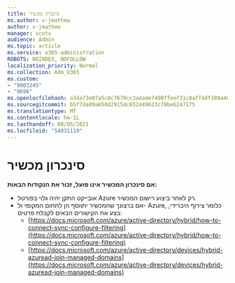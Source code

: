 ```yaml
---
title: סינכרון מכשיר
ms.author: v-jmathew
author: v-jmathew
manager: scotv
audience: Admin
ms.topic: article
ms.service: o365-administration
ROBOTS: NOINDEX, NOFOLLOW
localization_priority: Normal
ms.collection: Adm_O365
ms.custom:
- "9003245"
- "9696"
ms.openlocfilehash: a3da73e07a5c8c7670cc3adade7490ffeef31c8affddf389a48a8be11e8b58a2
ms.sourcegitcommit: b5f7da89a650d2915dc652449623c78be6247175
ms.translationtype: MT
ms.contentlocale: he-IL
ms.lasthandoff: 08/05/2021
ms.locfileid: "54031119"
---
```

# <a name="device-sync"></a>סינכרון מכשיר

**אם סינכרון המכשיר אינו פועל, זכור את הנקודות הבאות:**

- אובייקט התקן יהיה גלוי בפורטל Azure רק לאחר ביצוע רישום המכשיר.
- אם ברצונך שהמכשיר יתווסף הן לתחום המקומי ול- Azure, כלומר צירוף היברידי, בצע את הקישורים הבאים לקבלת פרטים:
  - [https://docs.microsoft.com/azure/active-directory/hybrid/how-to-connect-sync-configure-filtering](https://docs.microsoft.com/azure/active-directory/hybrid/how-to-connect-sync-configure-filtering)
  - [https://docs.microsoft.com/azure/active-directory/devices/hybrid-azuread-join-managed-domains](https://docs.microsoft.com/azure/active-directory/devices/hybrid-azuread-join-managed-domains)
